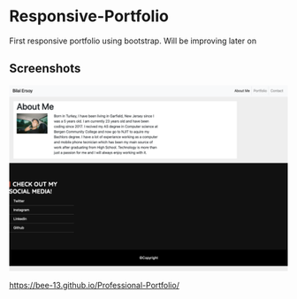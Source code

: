 # Responsive-Portfolio

First responsive portfolio using bootstrap. 
Will be improving later on

## Screenshots

![](assets/img/ss-portfolio.png)

https://bee-13.github.io/Professional-Portfolio/
